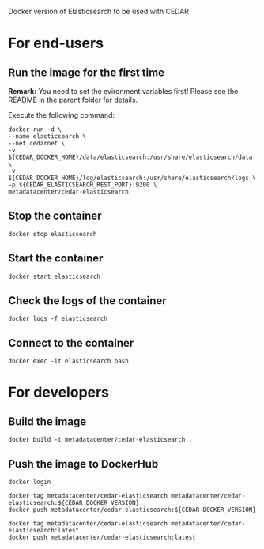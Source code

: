 Docker version of Elasticsearch to be used with CEDAR

# For end-users

## Run the image for the first time

**Remark:** You need to set the evironment variables first! Please see the README in the parent folder for details.

Execute the following command:

````
docker run -d \
--name elasticsearch \
--net cedarnet \
-v ${CEDAR_DOCKER_HOME}/data/elasticsearch:/usr/share/elasticsearch/data \
-v ${CEDAR_DOCKER_HOME}/log/elasticsearch:/usr/share/elasticsearch/logs \
-p ${CEDAR_ELASTICSEARCH_REST_PORT}:9200 \
metadatacenter/cedar-elasticsearch
````

## Stop the container

    docker stop elasticsearch

## Start the container

    docker start elasticsearch

## Check the logs of the container

    docker logs -f elasticsearch

## Connect to the container

    docker exec -it elasticsearch bash

# For developers

## Build the image

````
docker build -t metadatacenter/cedar-elasticsearch .
````

## Push the image to DockerHub

````
docker login

docker tag metadatacenter/cedar-elasticsearch metadatacenter/cedar-elasticsearch:${CEDAR_DOCKER_VERSION}
docker push metadatacenter/cedar-elasticsearch:${CEDAR_DOCKER_VERSION}

docker tag metadatacenter/cedar-elasticsearch metadatacenter/cedar-elasticsearch:latest
docker push metadatacenter/cedar-elasticsearch:latest
````